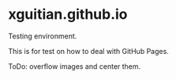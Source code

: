 xguitian.github.io
==================
Testing environment.

This is for test on how to deal with GitHub Pages.


ToDo: overflow images and center them.
